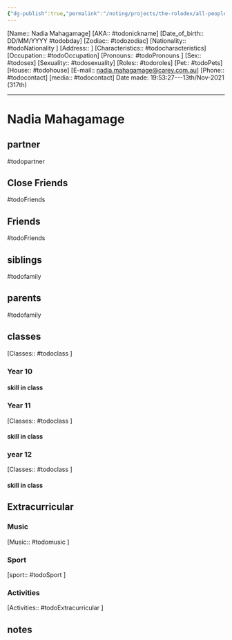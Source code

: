 ```yaml
---
{"dg-publish":true,"permalink":"/noting/projects/the-rolodex/all-people/students/nadia-mahagamage/","dgHomeLink":true,"dgPassFrontmatter":false}
---
```


[Name:: Nadia Mahagamage]
[AKA:: #todonickname]
[Date_of_birth:: DD/MM/YYYY #todobday] 
[Zodiac:: #todozodiac] 
[Nationality:: #todoNationality ]
[Address:: ]
[Characteristics::  #todocharacteristics]
[Occupation:: #todoOccupation]
[Pronouns:: #todoPronouns ]
[Sex:: #todosex]
[Sexuality:: #todosexuality]
[Roles:: #todoroles]
[Pet:: #todoPets]
[House:: #todohouse]
[E-mail:: <nadia.mahagamage@carey.com.au>]
[Phone:: #todocontact]
[media:: #todocontact]
Date made: 19:53:27---13th/Nov-2021 (317th) 

---
# Nadia Mahagamage
## partner
#todopartner
## Close Friends
#todoFriends
## Friends
#todoFriends
## siblings
#todofamily
## parents
#todofamily
## classes
[Classes:: #todoclass ]
### Year 10
#### skill in class
### Year 11
[Classes:: #todoclass ]
#### skill in class
### year 12
[Classes:: #todoclass ]
#### skill in class
## Extracurricular
### Music
[Music:: #todomusic ]
### Sport
[sport:: #todoSport ]
### Activities
[Activities:: #todoExtracurricular ]
## notes
